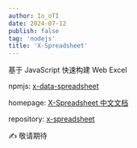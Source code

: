 ```yaml
---
author: Io_oTI
date: 2024-07-12
publish: false
tag: 'nodejs'
title: 'X-Spreadsheet'
---
```


基于 JavaScript 快速构建 Web Excel

npmjs: [x-data-spreadsheet](https://www.npmjs.com/package/x-data-spreadsheet)

homepage: [X-Spreadsheet 中文文档](https://hondrytravis.com/x-spreadsheet-doc/)

repository: [x-spreadsheet](https://github.com/myliang/x-spreadsheet)

✍ 敬请期待
